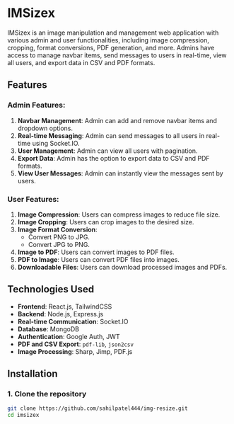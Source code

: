 # IMSizex

IMSizex is an image manipulation and management web application with various admin and user functionalities, including image compression, cropping, format conversions, PDF generation, and more. Admins have access to manage navbar items, send messages to users in real-time, view all users, and export data in CSV and PDF formats.

## Features

### Admin Features:
1. **Navbar Management**: Admin can add and remove navbar items and dropdown options.
2. **Real-time Messaging**: Admin can send messages to all users in real-time using Socket.IO.
3. **User Management**: Admin can view all users with pagination.
4. **Export Data**: Admin has the option to export data to CSV and PDF formats.
5. **View User Messages**: Admin can instantly view the messages sent by users.

### User Features:
1. **Image Compression**: Users can compress images to reduce file size.
2. **Image Cropping**: Users can crop images to the desired size.
3. **Image Format Conversion**:
   - Convert PNG to JPG.
   - Convert JPG to PNG.
4. **Image to PDF**: Users can convert images to PDF files.
5. **PDF to Image**: Users can convert PDF files into images.
6. **Downloadable Files**: Users can download processed images and PDFs.

## Technologies Used
- **Frontend**: React.js, TailwindCSS
- **Backend**: Node.js, Express.js
- **Real-time Communication**: Socket.IO
- **Database**: MongoDB
- **Authentication**: Google Auth, JWT
- **PDF and CSV Export**: `pdf-lib`, `json2csv`
- **Image Processing**: Sharp, Jimp, PDF.js

## Installation

### 1. Clone the repository

```bash
git clone https://github.com/sahilpatel444/img-resize.git
cd imsizex

